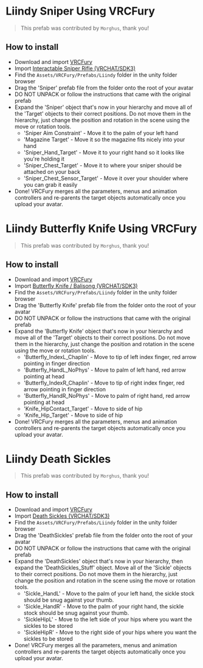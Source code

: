 Liindy Sniper Using VRCFury
==

> This prefab was contributed by `Morghus`, thank you!

## How to install
* Download and import [VRCFury](https://vrcfury.com/download)
* Import [Interactable Sniper Rifle (VRCHAT/SDK3)](https://liindy.gumroad.com/l/Tac300Sniper)
* Find the `Assets/VRCFury/Prefabs/Liindy` folder in the unity folder browser
* Drag the 'Sniper' prefab file from the folder onto the root of your avatar
* DO NOT UNPACK or follow the instructions that came with the original prefab
* Expand the 'Sniper' object that's now in your hierarchy and move all of the 'Target' objects
  to their correct positions. Do not move them in the hierarchy, just change the position and rotation
  in the scene using the move or rotation tools.
   - 'Sniper Aim Constraint' - Move it to the palm of your left hand
   - 'Magazine Target' - Move it so the magazine fits nicely into your hand
   - 'Sniper_Hand_Target' - Move it to your right hand so it looks like you're holding it
   - 'Sniper_Chest_Target' - Move it to where your sniper should be attached on your back
   - 'Sniper_Chest_Sensor_Target' - Move it over your shoulder where you can grab it easily
* Done! VRCFury merges all the parameters, menus and animation controllers and re-parents the target
  objects automatically once you upload your avatar.


Liindy Butterfly Knife Using VRCFury
==

> This prefab was contributed by `Morghus`, thank you!

## How to install
* Download and import [VRCFury](https://vrcfury.com/download)
* Import [Butterfly Knife / Balisong (VRCHAT/SDK3)](https://liindy.gumroad.com/l/ButterflyKnife)
* Find the `Assets/VRCFury/Prefabs/Liindy` folder in the unity folder browser
* Drag the 'Butterfly Knife' prefab file from the folder onto the root of your avatar
* DO NOT UNPACK or follow the instructions that came with the original prefab
* Expand the 'Butterfly Knife' object that's now in your hierarchy and move all of the 'Target' objects
  to their correct positions. Do not move them in the hierarchy, just change the position and rotation
  in the scene using the move or rotation tools.
   - 'Butterfly_IndexL_Chaplin' - Move to tip of left index finger, red arrow pointing in finger direction
   - 'Butterfly_HandL_NoPhys' - Move to palm of left hand, red arrow pointing at head
   - 'Butterfly_IndexR_Chaplin' - Move to tip of right index finger, red arrow pointing in finger direction
   - 'Butterfly_HandR_NoPhys' - Move to palm of right hand, red arrow pointing at head
   - 'Knife_HipContact_Target' - Move to side of hip
   - 'Knife_Hip_Target' - Move to side of hip
* Done! VRCFury merges all the parameters, menus and animation controllers and re-parents the target
  objects automatically once you upload your avatar.


Liindy Death Sickles
==

> This prefab was contributed by `Morghus`, thank you!

## How to install
* Download and import [VRCFury](https://vrcfury.com/download)
* Import [Death Sickles (VRCHAT/SDK3)](https://liindy.gumroad.com/l/DeathSickles)
* Find the `Assets/VRCFury/Prefabs/Liindy` folder in the unity folder browser
* Drag the 'DeathSickles' prefab file from the folder onto the root of your avatar
* DO NOT UNPACK or follow the instructions that came with the original prefab
* Expand the 'DeathSickles' object that's now in your hierarchy, then expand the 'DeathSickles_Stuff' 
  object. Move all of the 'Sickle' objects to their correct positions. Do not move them in the hierarchy, 
  just change the position and rotation in the scene using the move or rotation tools.
   - 'Sickle_HandL' - Move to the palm of your left hand, the sickle stock should be snug against your thumb.
   - 'Sickle_HandR' - Move to the palm of your right hand, the sickle stock should be snug against your thumb.
   - 'SickleHipL' - Move to the left side of your hips where you want the sickles to be stored
   - 'SickleHipR' - Move to the right side of your hips where you want the sickles to be stored
* Done! VRCFury merges all the parameters, menus and animation controllers and re-parents the target
  objects automatically once you upload your avatar.